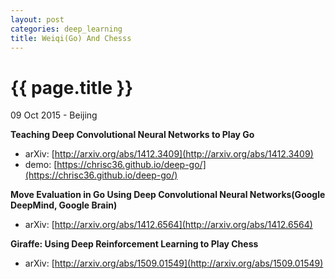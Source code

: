 ```yaml
---
layout: post
categories: deep_learning
title: Weiqi(Go) And Chesss
---
```


{{ page.title }}
================

<p class="meta">09 Oct 2015 - Beijing</p>

**Teaching Deep Convolutional Neural Networks to Play Go**

- arXiv: [http://arxiv.org/abs/1412.3409](http://arxiv.org/abs/1412.3409)
- demo: [https://chrisc36.github.io/deep-go/](https://chrisc36.github.io/deep-go/)

**Move Evaluation in Go Using Deep Convolutional Neural Networks(Google DeepMind, Google Brain)**

- arXiv: [http://arxiv.org/abs/1412.6564](http://arxiv.org/abs/1412.6564)

**Giraffe: Using Deep Reinforcement Learning to Play Chess**

- arXiv: [http://arxiv.org/abs/1509.01549](http://arxiv.org/abs/1509.01549)
